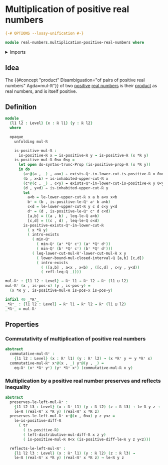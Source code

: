 # Multiplication of positive real numbers

```agda
{-# OPTIONS --lossy-unification #-}

module real-numbers.multiplication-positive-real-numbers where
```

<details><summary>Imports</summary>

```agda
open import elementary-number-theory.closed-intervals-rational-numbers
open import elementary-number-theory.inequality-rational-numbers
open import elementary-number-theory.minimum-positive-rational-numbers
open import elementary-number-theory.multiplication-closed-intervals-rational-numbers
open import elementary-number-theory.multiplication-positive-rational-numbers
open import elementary-number-theory.positive-rational-numbers
open import elementary-number-theory.strict-inequality-rational-numbers
open import real-numbers.strict-inequality-real-numbers

open import foundation.transport-along-identifications
open import foundation.dependent-pair-types
open import foundation.existential-quantification
open import foundation.identity-types
open import foundation.propositional-truncations
open import foundation.universe-levels

open import real-numbers.dedekind-real-numbers
open import real-numbers.multiplication-real-numbers
open import real-numbers.positive-real-numbers
```

</details>

## Idea

The
{{#concept "product" Disambiguation="of pairs of positive real numbers" Agda=mul-ℝ⁺}}
of two [positive](real-numbers.positive-real-numbers.md)
[real numbers](real-numbers.dedekind-real-numbers.md) is their
[product](real-numbers.multiplication-real-numbers.md) as real numbers, and is
itself positive.

## Definition

```agda
module _
  {l1 l2 : Level} {x : ℝ l1} {y : ℝ l2}
  where

  opaque
    unfolding mul-ℝ

    is-positive-mul-ℝ :
      is-positive-ℝ x → is-positive-ℝ y → is-positive-ℝ (x *ℝ y)
    is-positive-mul-ℝ 0<x 0<y =
      let open do-syntax-trunc-Prop (is-positive-prop-ℝ (x *ℝ y))
      in do
        (a⁺@(a , _) , a<x) ← exists-ℚ⁺-in-lower-cut-is-positive-ℝ x 0<x
        (b , x<b) ← is-inhabited-upper-cut-ℝ x
        (c⁺@(c , _) , c<y) ← exists-ℚ⁺-in-lower-cut-is-positive-ℝ y 0<y
        (d , y<d) ← is-inhabited-upper-cut-ℝ y
        let
          a<b = le-lower-upper-cut-ℝ x a b a<x x<b
          b⁺ = (b , is-positive-le-ℚ⁺ a⁺ b a<b)
          c<d = le-lower-upper-cut-ℝ y c d c<y y<d
          d⁺ = (d , is-positive-le-ℚ⁺ c⁺ d c<d)
          [a,b] = ((a , b) , leq-le-ℚ a<b)
          [c,d] = ((c , d) , leq-le-ℚ c<d)
        is-positive-exists-ℚ⁺-in-lower-cut-ℝ
          ( x *ℝ y)
          ( intro-exists
            ( min-ℚ⁺
              ( min-ℚ⁺ (a⁺ *ℚ⁺ c⁺) (a⁺ *ℚ⁺ d⁺))
              ( min-ℚ⁺ (b⁺ *ℚ⁺ c⁺) (b⁺ *ℚ⁺ d⁺)))
            ( leq-lower-cut-mul-ℝ'-lower-cut-mul-ℝ x y
              ( lower-bound-mul-closed-interval-ℚ [a,b] [c,d])
              ( intro-exists
                ( ([a,b] , a<x , x<b) , ([c,d] , c<y , y<d))
                ( refl-leq-ℚ _))))

mul-ℝ⁺ : {l1 l2 : Level} → ℝ⁺ l1 → ℝ⁺ l2 → ℝ⁺ (l1 ⊔ l2)
mul-ℝ⁺ (x , is-pos-x) (y , is-pos-y) =
  (x *ℝ y , is-positive-mul-ℝ is-pos-x is-pos-y)

infixl 40 _*ℝ⁺_
_*ℝ⁺_ : {l1 l2 : Level} → ℝ⁺ l1 → ℝ⁺ l2 → ℝ⁺ (l1 ⊔ l2)
_*ℝ⁺_ = mul-ℝ⁺
```

## Properties

### Commutativity of multiplication of positive real numbers

```agda
abstract
  commutative-mul-ℝ⁺ :
    {l1 l2 : Level} (x : ℝ⁺ l1) (y : ℝ⁺ l2) → (x *ℝ⁺ y ＝ y *ℝ⁺ x)
  commutative-mul-ℝ⁺ x⁺@(x , _) y⁺@(y , _) =
    eq-ℝ⁺ (x⁺ *ℝ⁺ y⁺) (y⁺ *ℝ⁺ x⁺) (commutative-mul-ℝ x y)
```

### Multiplication by a positive real number preserves and reflects inequality

```agda
abstract
  preserves-le-left-mul-ℝ⁺ :
    {l1 l2 l3 : Level} (x : ℝ⁺ l1) (y : ℝ l2) (z : ℝ l3) → le-ℝ y z →
    le-ℝ (real-ℝ⁺ x *ℝ y) (real-ℝ⁺ x *ℝ z)
  preserves-le-left-mul-ℝ⁺ x⁺@(x , 0<x) y z y<z =
    le-is-positive-diff-ℝ
      ( tr
        ( is-positive-ℝ)
        ( left-distributive-mul-diff-ℝ x z y)
        ( is-positive-mul-ℝ 0<x (is-positive-diff-le-ℝ y z y<z)))

  reflects-le-left-mul-ℝ⁺ :
    {l1 l2 l3 : Level} (x : ℝ⁺ l1) (y : ℝ l2) (z : ℝ l3) →
    le-ℝ (real-ℝ⁺ x *ℝ y) (real-ℝ⁺ x *ℝ z) → le-ℝ y z
```
